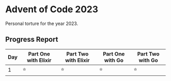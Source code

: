 # Advent of Code 2023

Personal torture for the year 2023.

## Progress Report
Day | Part One with Elixir | Part Two with Elixir | Part One with Go | Part Two with Go
--- | --- | --- | --- | ---
1 | :star: | :star: | :star: | :star:
